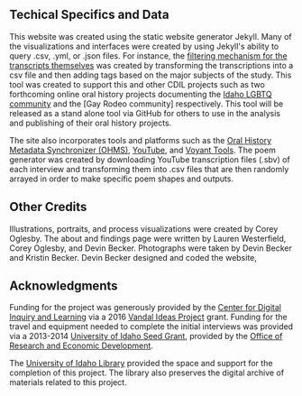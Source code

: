 ---
---
## Techical Specifics and Data

This website was created using the static website generator Jekyll. Many of the visualizations and interfaces were created by using Jekyll's ability to query .csv, .yml, or .json files. For instance, the [filtering mechanism for the transcripts themselves](interviews/transcripts/strickland.html) was created by transforming the transcriptions into a csv file and then adding tags based on the major subjects of the study. This tool was created to support this and other CDIL projects such as two forthcoming online oral history projects documenting the [Idaho LGBTQ community](https://cdil.lib.uidaho.edu/#project-IdahoLGBTQ) and the [Gay Rodeo community] respectively. This tool will be released as a stand alone tool via GitHub for others to use in the analysis and publishing of their oral history projects. 

The site also incorporates tools and platforms such as the [Oral History Metadata Synchronizer (OHMS)](http://www.oralhistoryonline.org/), [YouTube](http://www.youtube.com/), and [Voyant Tools](https://voyant-tools.org/). The poem generator was created by downloading YouTube transcription files (.sbv) of each interview and transforming them into .csv files that are then randomly arrayed in order to make specific poem shapes and outputs. 

## Other Credits

Illustrations, portraits, and process visualizations were created by Corey Oglesby. The about and findings page were written by Lauren Westerfield, Corey Oglesby, and Devin Becker. Photographs were taken by Devin Becker and Kristin Becker. Devin Becker designed and coded the website, 

## Acknowledgments

Funding for the project was generously provided by the [Center for Digital Inquiry and Learning](https://cdil.lib.uidaho.edu/) via a 2016 [Vandal Ideas Project](https://www.uidaho.edu/research/faculty/find-funding/internal-funding/vandal-ideas-project) grant. Funding for the travel and equipment needed to complete the initial interviews was provided via a 2013-2014 [University of Idaho Seed Grant](https://www.uidaho.edu/research/faculty/find-funding/internal-funding/seed-grant), provided by the [Office of Research and Economic Development](https://www.uidaho.edu/research/). 

The [University of Idaho Library](https://www.lib.uidaho.edu/) provided the space and support for the completion of this project. The library also preserves the digital archive of materials related to this project.